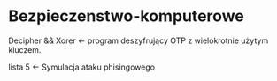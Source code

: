 # Bezpieczenstwo-komputerowe

Decipher && Xorer <- program deszyfrujący OTP z wielokrotnie użytym kluczem. 



lista 5 <- Symulacja ataku phisingowego 
